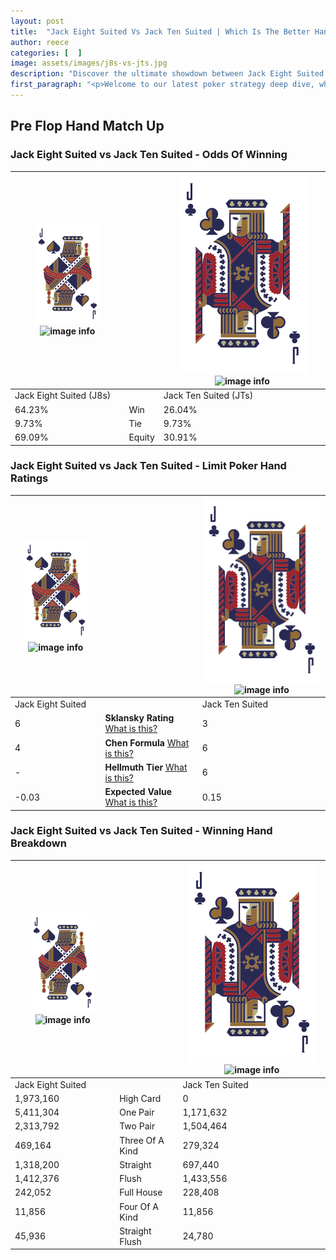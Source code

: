 ```yaml
---
layout: post
title:  "Jack Eight Suited Vs Jack Ten Suited | Which Is The Better Hand In Poker? A Complete Guide"
author: reece
categories: [  ]
image: assets/images/j8s-vs-jts.jpg
description: "Discover the ultimate showdown between Jack Eight Suited and Jack Ten Suited in poker! Uncover the odds, strategies, and scenarios where one hand triumphs over the other. Get ready to up your poker game with this thrilling analysis."
first_paragraph: "<p>Welcome to our latest poker strategy deep dive, where we're pitting two distinct hands against each other in a high-stakes showdown: Jack Eight Suited vs Jack Ten Suited.</p><p>In the dynamic world of poker, every decision counts, and knowing which hand holds the upper hand is key to your success at the table.</p><p>In this article, we'll dissect these two hands, explore the scenarios where one dominates the other, and equip you with the knowledge to make strategic choices that can tip the odds in your favor.</p><p>Get ready to unravel the intriguing dynamics of these poker hands and elevate your game to new heights.</p>"
---
```




[comment]: # (sp0)

## Pre Flop Hand Match Up

<div class="table hand-ratings" markdown="1"> 



### Jack Eight Suited vs Jack Ten Suited - Odds Of Winning


    
| ![image info](assets/images/hand1/J.png) ![image info](assets/images/hand1/8s.png) |  | ![image info](assets/images/hand2/J.png) ![image info](assets/images/hand2/Ts.png) |
| -------- | -------- | -------- |
| Jack Eight Suited (J8s) |  | Jack Ten Suited (JTs) |
| 64.23% | Win | 26.04% |
| 9.73% | Tie | 9.73% |
| 69.09% | Equity | 30.91% |




[comment]: # (sp1)



### Jack Eight Suited vs Jack Ten Suited - Limit Poker Hand Ratings


    
| ![image info](assets/images/hand1/J.png) ![image info](assets/images/hand1/8s.png) |  | ![image info](assets/images/hand2/J.png) ![image info](assets/images/hand2/Ts.png) |
| -------- | -------- | -------- |
| Jack Eight Suited |  | Jack Ten Suited |
| 6 | **Sklansky Rating** [What is this?](/sklansky-rating-explained) | 3 |
| 4 | **Chen Formula** [What is this?](/chen-formula-explained) | 6 |
| - | **Hellmuth Tier** [What is this?](/Hellmuth-tier-explained) | 6 |
| -0.03 | **Expected Value** [What is this?](/expected-value-explained) | 0.15 |




[comment]: # (sp2)



### Jack Eight Suited vs Jack Ten Suited - Winning Hand Breakdown


    
| ![image info](assets/images/hand1/J.png) ![image info](assets/images/hand1/8s.png) |  | ![image info](assets/images/hand2/J.png) ![image info](assets/images/hand2/Ts.png) |
| -------- | -------- | -------- |
| Jack Eight Suited |  | Jack Ten Suited |
| 1,973,160 | High Card | 0 |
| 5,411,304 | One Pair | 1,171,632 |
| 2,313,792 | Two Pair | 1,504,464 |
| 469,164 | Three Of A Kind | 279,324 |
| 1,318,200 | Straight | 697,440 |
| 1,412,376 | Flush | 1,433,556 |
| 242,052 | Full House | 228,408 |
| 11,856 | Four Of A Kind | 11,856 |
| 45,936 | Straight Flush | 24,780 |




[comment]: # (sp3)



</div>

[comment]: # (sp4)



[comment]: # (sp5)

